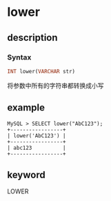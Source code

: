 # lower

## description

### Syntax

```Haskell
INT lower(VARCHAR str)
```

将参数中所有的字符串都转换成小写

## example

```Plain Text
MySQL > SELECT lower("AbC123");
+-----------------+
| lower('AbC123') |
+-----------------+
| abc123          |
+-----------------+
```

## keyword

LOWER
